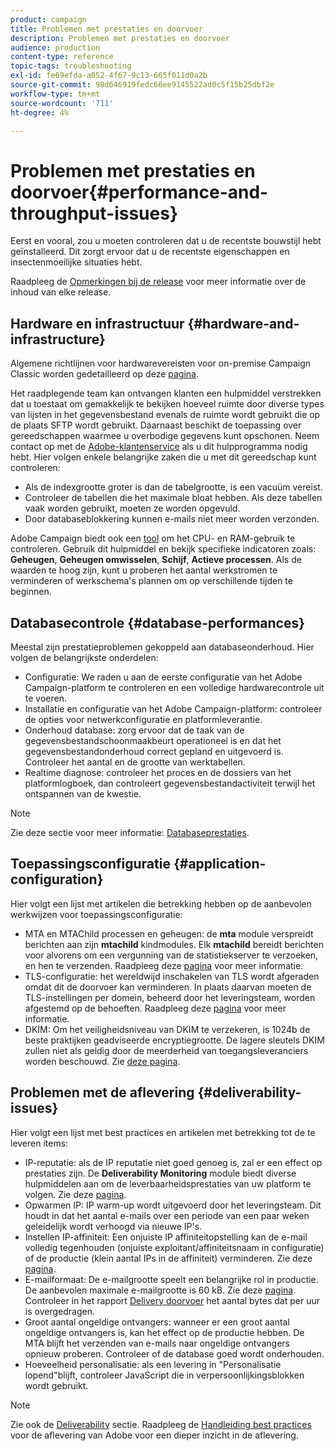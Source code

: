 ```yaml
---
product: campaign
title: Problemen met prestaties en doorvoer
description: Problemen met prestaties en doorvoer
audience: production
content-type: reference
topic-tags: troubleshooting
exl-id: fe69efda-a052-4f67-9c13-665f011d0a2b
source-git-commit: 98d646919fedc66ee9145522ad0c5f15b25dbf2e
workflow-type: tm+mt
source-wordcount: '711'
ht-degree: 4%

---
```


# Problemen met prestaties en doorvoer{#performance-and-throughput-issues}

Eerst en vooral, zou u moeten controleren dat u de recentste bouwstijl hebt geïnstalleerd. Dit zorgt ervoor dat u de recentste eigenschappen en insectenmoeilijke situaties hebt.

Raadpleeg de [Opmerkingen bij de release](../../rn/using/latest-release.md) voor meer informatie over de inhoud van elke release.

## Hardware en infrastructuur {#hardware-and-infrastructure}

Algemene richtlijnen voor hardwarevereisten voor on-premise Campaign Classic worden gedetailleerd op deze [pagina](https://helpx.adobe.com/nl/campaign/kb/hardware-sizing-guide.html).

Het raadplegende team kan ontvangen klanten een hulpmiddel verstrekken dat u toestaat om gemakkelijk te bekijken hoeveel ruimte door diverse types van lijsten in het gegevensbestand evenals de ruimte wordt gebruikt die op de plaats SFTP wordt gebruikt. Daarnaast beschikt de toepassing over gereedschappen waarmee u overbodige gegevens kunt opschonen. Neem contact op met de [Adobe-klantenservice](https://helpx.adobe.com/nl/enterprise/admin-guide.html/enterprise/using/support-for-experience-cloud.ug.html) als u dit hulpprogramma nodig hebt. Hier volgen enkele belangrijke zaken die u met dit gereedschap kunt controleren:

* Als de indexgrootte groter is dan de tabelgrootte, is een vacuüm vereist.
* Controleer de tabellen die het maximale bloat hebben. Als deze tabellen vaak worden gebruikt, moeten ze worden opgevuld.
* Door databaseblokkering kunnen e-mails niet meer worden verzonden.

Adobe Campaign biedt ook een [tool](../../production/using/monitoring-processes.md#manual-monitoring) om het CPU- en RAM-gebruik te controleren. Gebruik dit hulpmiddel en bekijk specifieke indicatoren zoals: **Geheugen**, **Geheugen omwisselen**, **Schijf**, **Actieve processen**. Als de waarden te hoog zijn, kunt u proberen het aantal werkstromen te verminderen of werkschema&#39;s plannen om op verschillende tijden te beginnen.

## Databasecontrole {#database-performances}

Meestal zijn prestatieproblemen gekoppeld aan databaseonderhoud. Hier volgen de belangrijkste onderdelen:

* Configuratie: We raden u aan de eerste configuratie van het Adobe Campaign-platform te controleren en een volledige hardwarecontrole uit te voeren.
* Installatie en configuratie van het Adobe Campaign-platform: controleer de opties voor netwerkconfiguratie en platformleverantie.
* Onderhoud database: zorg ervoor dat de taak van de gegevensbestandschoonmaakbeurt operationeel is en dat het gegevensbestandonderhoud correct gepland en uitgevoerd is. Controleer het aantal en de grootte van werktabellen.
* Realtime diagnose: controleer het proces en de dossiers van het platformlogboek, dan controleert gegevensbestandactiviteit terwijl het ontspannen van de kwestie.

>[!NOTE]
>
>Zie deze sectie voor meer informatie: [Databaseprestaties](../../production/using/database-performances.md).

## Toepassingsconfiguratie {#application-configuration}

Hier volgt een lijst met artikelen die betrekking hebben op de aanbevolen werkwijzen voor toepassingsconfiguratie:

* MTA en MTAChild processen en geheugen: de **mta** module verspreidt berichten aan zijn **mtachild** kindmodules. Elk **mtachild** bereidt berichten voor alvorens om een vergunning van de statistiekserver te verzoeken, en hen te verzenden. Raadpleeg deze [pagina](../../installation/using/email-deliverability.md) voor meer informatie.
* TLS-configuratie: het wereldwijd inschakelen van TLS wordt afgeraden omdat dit de doorvoer kan verminderen. In plaats daarvan moeten de TLS-instellingen per domein, beheerd door het leveringsteam, worden afgestemd op de behoeften. Raadpleeg deze [pagina](../../installation/using/email-deliverability.md#mx-configuration) voor meer informatie.
* DKIM: Om het veiligheidsniveau van DKIM te verzekeren, is 1024b de beste praktijken geadviseerde encryptiegrootte. De lagere sleutels DKIM zullen niet als geldig door de meerderheid van toegangsleveranciers worden beschouwd. Zie [deze pagina](https://experienceleague.adobe.com/docs/deliverability-learn/deliverability-best-practice-guide/transition-process/infrastructure.html#authentication).

## Problemen met de aflevering {#deliverability-issues}

Hier volgt een lijst met best practices en artikelen met betrekking tot de te leveren items:

* IP-reputatie: als de IP reputatie niet goed genoeg is, zal er een effect op prestaties zijn. De **Deliverability Monitoring** module biedt diverse hulpmiddelen aan om de leverbaarheidsprestaties van uw platform te volgen. Zie deze [pagina](../../delivery/using/monitoring-deliverability.md).
* Opwarmen IP: IP warm-up wordt uitgevoerd door het leveringsteam. Dit houdt in dat het aantal e-mails over een periode van een paar weken geleidelijk wordt verhoogd via nieuwe IP&#39;s.
* Instellen IP-affiniteit: Een onjuiste IP affiniteitopstelling kan de e-mail volledig tegenhouden (onjuiste exploitant/affiniteitsnaam in configuratie) of de productie (klein aantal IPs in de affiniteit) verminderen. Zie deze [pagina](../../installation/using/email-deliverability.md#list-of-ip-addresses-to-use).
* E-mailformaat: De e-mailgrootte speelt een belangrijke rol in productie. De aanbevolen maximale e-mailgrootte is 60 kB. Zie deze [pagina](https://helpx.adobe.com/legal/product-descriptions/campaign.html). Controleer in het rapport [Delivery doorvoer](../../reporting/using/global-reports.md#delivery-throughput) het aantal bytes dat per uur is overgedragen.
* Groot aantal ongeldige ontvangers: wanneer er een groot aantal ongeldige ontvangers is, kan het effect op de productie hebben. De MTA blijft het verzenden van e-mails naar ongeldige ontvangers opnieuw proberen. Controleer of de database goed wordt onderhouden.
* Hoeveelheid personalisatie: als een levering in &quot;Personalisatie lopend&quot;blijft, controleer JavaScript die in verpersoonlijkingsblokken wordt gebruikt.

>[!NOTE]
>
>Zie ook de [Deliverability](../../delivery/using/about-deliverability.md) sectie. Raadpleeg de [Handleiding best practices](https://experienceleague.adobe.com/docs/deliverability-learn/deliverability-best-practice-guide/introduction.html?lang=nl) voor de aflevering van Adobe voor een dieper inzicht in de aflevering.
